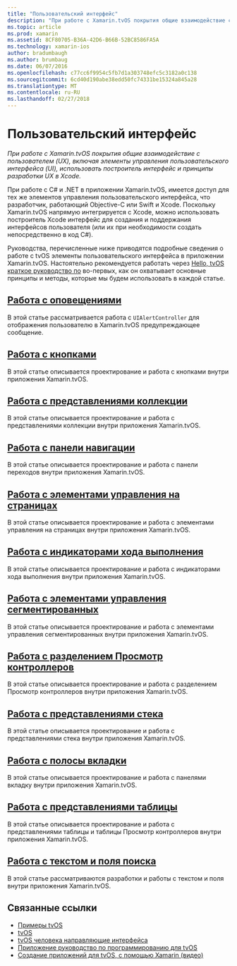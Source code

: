 ```yaml
---
title: "Пользовательский интерфейс"
description: "При работе с Xamarin.tvOS покрытия общие взаимодействие с пользователем (UX), включая элементы управления пользовательского интерфейса (UI), использовать построитель интерфейс и принципы разработки UX в Xcode."
ms.topic: article
ms.prod: xamarin
ms.assetid: 8CF80705-B36A-42D6-B66B-52BC8586FA5A
ms.technology: xamarin-ios
author: bradumbaugh
ms.author: brumbaug
ms.date: 06/07/2016
ms.openlocfilehash: c77cc6f9954c5fb7d1a303748efc5c3182a0c138
ms.sourcegitcommit: 6cd40d190abe38edd50fc74331be15324a845a28
ms.translationtype: MT
ms.contentlocale: ru-RU
ms.lasthandoff: 02/27/2018
---
```

# <a name="user-interface"></a>Пользовательский интерфейс

_При работе с Xamarin.tvOS покрытия общие взаимодействие с пользователем (UX), включая элементы управления пользовательского интерфейса (UI), использовать построитель интерфейс и принципы разработки UX в Xcode._

При работе с C# и .NET в приложении Xamarin.tvOS, имеется доступ для тех же элементов управления пользовательского интерфейса, что разработчик, работающий Objective-C или Swift и Xcode. Поскольку Xamarin.tvOS напрямую интегрируется с Xcode, можно использовать построитель Xcode интерфейс для создания и поддержания интерфейсов пользователя (или их при необходимости создать непосредственно в код C#).

Руководства, перечисленные ниже приводятся подробные сведения о работе с tvOS элементы пользовательского интерфейса в приложении Xamarin.tvOS. Настоятельно рекомендуется работать через [Hello, tvOS краткое руководство по](~/ios/tvos/get-started/hello-tvos.md) во-первых, как он охватывает основные принципы и методы, которые мы будем использовать в каждой статье.

## <a name="working-with-alertsiostvosuser-interfacealertsmd"></a>[Работа с оповещениями](~/ios/tvos/user-interface/alerts.md)

В этой статье рассматривается работа с `UIAlertController` для отображения пользователю в Xamarin.tvOS предупреждающее сообщение.

## <a name="working-with-buttonsiostvosuser-interfacebuttonsmd"></a>[Работа с кнопками](~/ios/tvos/user-interface/buttons.md)

В этой статье описывается проектирование и работа с кнопками внутри приложения Xamarin.tvOS.

## <a name="working-with-collection-viewsiostvosuser-interfacecollection-viewsmd"></a>[Работа с представлениями коллекции](~/ios/tvos/user-interface/collection-views.md)

В этой статье описывается проектирование и работа с представлениями коллекции внутри приложения Xamarin.tvOS.

## <a name="working-with-navigation-barsiostvosuser-interfacenavigation-barsmd"></a>[Работа с панели навигации](~/ios/tvos/user-interface/navigation-bars.md)

В этой статье описывается проектирование и работа с панели переходов внутри приложения Xamarin.tvOS.

## <a name="working-with-page-controlsiostvosuser-interfacepage-controlsmd"></a>[Работа с элементами управления на страницах](~/ios/tvos/user-interface/page-controls.md)

В этой статье описывается проектирование и работа с элементами управления на страницах внутри приложения Xamarin.tvOS.

## <a name="working-with-progress-indicatorsiostvosuser-interfaceprogress-indicatorsmd"></a>[Работа с индикаторами хода выполнения](~/ios/tvos/user-interface/progress-indicators.md)

В этой статье описывается проектирование и работа с индикаторами хода выполнения внутри приложения Xamarin.tvOS.

## <a name="working-with-segmented-controlsiostvosuser-interfacesegmented-controlsmd"></a>[Работа с элементами управления сегментированных](~/ios/tvos/user-interface/segmented-controls.md)

В этой статье описывается проектирование и работа с элементами управления сегментированных внутри приложения Xamarin.tvOS.

## <a name="working-with-split-view-controllersiostvosuser-interfacesplit-viewsmd"></a>[Работа с разделением Просмотр контроллеров](~/ios/tvos/user-interface/split-views.md)

В этой статье описывается проектирование и работа с разделением Просмотр контроллеров внутри приложения Xamarin.tvOS.

## <a name="working-with-stack-viewsiostvosuser-interfacestacked-viewsmd"></a>[Работа с представлениями стека](~/ios/tvos/user-interface/stacked-views.md)

В этой статье описывается проектирование и работа с представлениями стека внутри приложения Xamarin.tvOS.

## <a name="working-with-tab-barsiostvosuser-interfacetab-barsmd"></a>[Работа с полосы вкладки](~/ios/tvos/user-interface/tab-bars.md)

В этой статье описывается проектирование и работа с панелями вкладку внутри приложения Xamarin.tvOS.

## <a name="working-with-table-viewsiostvosuser-interfacetable-viewsmd"></a>[Работа с представлениями таблицы](~/ios/tvos/user-interface/table-views.md)

В этой статье описывается проектирование и работа с представлениями таблицы и таблицы Просмотр контроллеров внутри приложения Xamarin.tvOS.

## <a name="working-with-text-and-search-fieldsiostvosuser-interfacetext-fields-and-searchmd"></a>[Работа с текстом и поля поиска](~/ios/tvos/user-interface/text-fields-and-search.md)

В этой статье рассматриваются разработки и работы с текстом и поля внутри приложения Xamarin.tvOS.



## <a name="related-links"></a>Связанные ссылки

- [Примеры tvOS](https://developer.xamarin.com/samples/tvos/all/)
- [tvOS](https://developer.apple.com/tvos/)
- [tvOS человека направляющие интерфейса](https://developer.apple.com/tvos/human-interface-guidelines/)
- [Приложение руководство по программированию для tvOS](https://developer.apple.com/library/prerelease/tvos/documentation/General/Conceptual/AppleTV_PG/)
- [Создание приложений для tvOS, с помощью Xamarin (видео)](https://university.xamarin.com/lightninglectures/tvos-with-xamarin)
